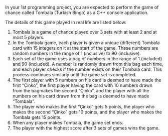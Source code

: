 In your 1st programming project, you are expected to perform the game of chance called Tombala (Turkish Bingo) as a C++ console application.

The details of this game played in real life are listed below:
1. Tombala is a game of chance played over 3 sets with at least 2 and at most 5 players.
2. In the Tombala game, each player is given a unique (different) Tombala card with 15 integers on it at the start of the game. These numbers are random numbers in the range of 1 (inclusive) to 90 (inclusive).
3. Each set of the game uses a bag of numbers in the range of 1 (included) and 90 (included). A number is randomly drawn from this bag each time, and each player checks if the number exists on their Tombala card. This process continues similarly until the game set is completed.
4. The first player with 5 numbers on his card is deemed to have made the first “Çinko”, the first player having the card with 10 numbers drawn from the bagmakes the second “Çinko”, and the player with all the numbers on his card drawn from the bag is deemed to have made “Tombala”.
5. The player who makes the first “Çinko” gets 5 points, the player who makes the second “Çinko” gets 10 points, and the player who makes the Tombala gets 15 points.
6. When any player makes Tombala, the game set ends.
7. The player with the highest score after 3 sets of games wins the game.
